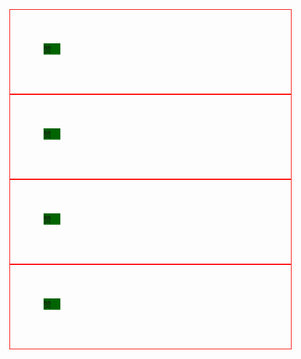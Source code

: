 <!DOCTYPE html>
<html lang="en">
<head>
    <meta charset="UTF-8">
    <title>Title</title>
    <style>
        .kuang{
            padding: 60px;
            height:30px;
            border:1px solid red;
        }
        .c{
            position: relative;
            width:30px;
            background-color: darkgreen;
        }
    </style>
</head>
<body>
<div class="kuang">
    <div class="c">
        <span>赞</span>
    </div>
</div>
<div class="kuang">
    <div class="c">
        <span>赞</span>
    </div>
</div>
<div class="kuang">
    <div class="c">
        <span>赞</span>
    </div>
</div>
<div class="kuang">
    <div class="c">
        <span>赞</span>
    </div>
</div>
<script src="jquery-1.12.4.js" ></script>
<script>
    $(".c").click(function () {
        zeng(this);
    })
    function zeng(self) {
        var fontSize = 10;
        var top = 0;
        var right = 0;
        var opacity = 1;
        var tag = document.createElement("span");
        $(tag).text("+1");
        $(tag).css("position","absolute");
        $(tag).css("fontSize",fontSize+"px");
        $(tag).css("top",top+"px");
        $(tag).css("right",right+"px");
        $(tag).css("opacity",opacity);
        $(self).append(tag);
        var setjian = setInterval(function () {
             fontSize = fontSize+5;
             top = top-5;
             right = right-5;
             opacity = opacity-0.2;

            $(tag).css("fontSize",fontSize+"px");
            $(tag).css("top",top+"px");
            $(tag).css("right",right+"px");
            $(tag).css("opacity",opacity);
          //  console.log(opacity);
            if(opacity<0){
                clearInterval(setjian);
                $(tag).remove();
            }
        },200);

    }
        //$(".c1").append()
</script>
</body>
</html>